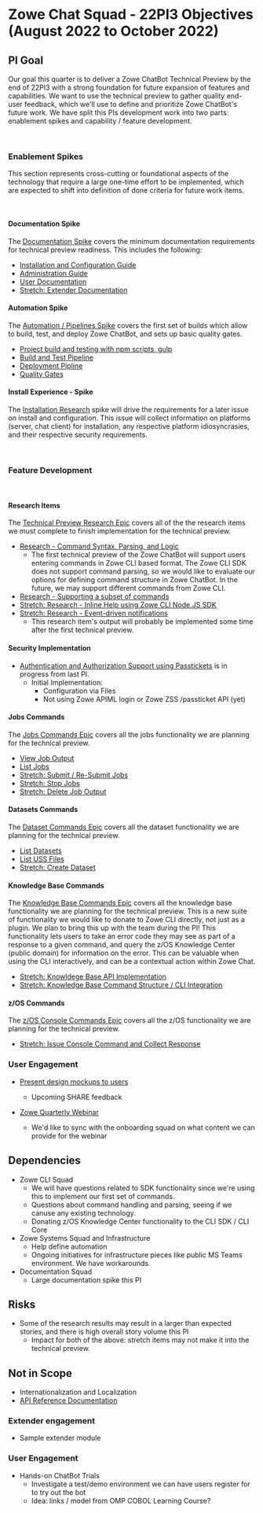 # Zowe Chat Squad - 22PI3 Objectives (August 2022 to October 2022)

## PI Goal

Our goal this quarter is to deliver a Zowe ChatBot Technical Preview by the end of 22PI3 with a strong foundation for future expansion of features and capabilities. We want to use the technical preview to gather quality end-user feedback, which we'll use to define and prioritize Zowe ChatBot's future work. We have split this PIs development work into two parts: enablement spikes and capability / feature development.

<br />  

### Enablement Spikes 

This section represents cross-cutting or foundational aspects of the technology that require a large one-time effort to be implemented, which are expected to shift into definition of done criteria for future work items.

<br />  
  
#### Documentation Spike

The [Documentation Spike](https://github.com/zowe/zowe-chat/issues/19) covers the minimum documentation requirements for technical preview readiness. This includes the following:

- [Installation and Configuration Guide](https://github.com/zowe/zowe-chat/issues/70)
- [Administration Guide](https://github.com/zowe/zowe-chat/issues/71)
- [User Documentation](https://github.com/zowe/zowe-chat/issues/17)
- [Stretch: Extender Documentation](https://github.com/zowe/zowe-chat/issues/73)

#### Automation Spike

The [Automation / Pipelines Spike](https://github.com/zowe/zowe-chat/issues/12) covers the first set of builds which allow to build, test, and deploy Zowe ChatBot, and sets up basic quality gates. 

- [Project build and testing with npm scripts, gulp](https://github.com/zowe/zowe-chat/issues/42)
- [Build and Test Pipeline](https://github.com/zowe/zowe-chat/issues/43)
- [Deployment Pipline](https://github.com/zowe/zowe-chat/issues/74)
- [Quality Gates](https://github.com/zowe/zowe-chat/issues/41)

#### Install Experience - Spike

The [Installation Research](https://github.com/zowe/zowe-chat/issues/62) spike will drive the requirements for a later issue on install and configuration. This issue will collect information on platforms (server, chat client) for installation, any respective platform idiosyncrasies, and their respective security requirements.

<br />

### Feature Development
<br />

#### Research Items

The [Technical Preview Research Epic](https://github.com/zowe/zowe-chat/issues/75) covers all of the the research items we must complete to finish implementation for the technical preview.

- [Research - Command Syntax, Parsing, and Logic](https://github.com/zowe/zowe-chat/issues/76)
  * The first technical preview of the Zowe ChatBot will support users entering commands in Zowe CLI based format. The Zowe CLI SDK does not support command parsing, so we would like to evaluate our options for defining command structure in Zowe ChatBot. In the future, we may support different commands from Zowe CLI.
- [Research - Supporting a subset of commands](https://github.com/zowe/zowe-chat/issues/77)
- [Stretch: Research - Inline Help using Zowe CLI Node.JS SDK](https://github.com/zowe/zowe-chat/issues/78)
- [Stretch: Research - Event-driven notifications](https://github.com/zowe/zowe-chat/issues/79)
  * This research item's output will probably be implemented some time after the first technical preview.

#### Security Implementation

- [Authentication and Authorization Support using Passtickets](https://github.com/zowe/zowe-chat/issues/18) is in progress from last PI.
  * Initial Implementation:
    - Configuration via Files
    - Not using Zowe APIML login or Zowe ZSS /passticket API (yet)

#### Jobs Commands

The [Jobs Commands Epic](https://github.com/zowe/zowe-chat/10) covers all the jobs functionality we are planning for the technical preview.

- [View Job Output](https://github.com/zowe/zowe-chat/81)
- [List Jobs](https://github.com/zowe/zowe-chat/80)
- [Stretch: Submit / Re-Submit Jobs](https://github.com/zowe/zowe-chat/22)
- [Stretch: Stop Jobs](https://github.com/zowe/zowe-chat/22)
- [Stretch: Delete Job Output](https://github.com/zowe/zowe-chat/82)


#### Datasets Commands

The [Dataset Commands Epic](https://github.com/zowe/zowe-chat/16) covers all the dataset functionality we are planning for the technical preview.

- [List Datasets](https://github.com/zowe/zowe-chat/83)
- [List USS Files](https://github.com/zowe/zowe-chat/84)
- [Stretch: Create Dataset](https://github.com/zowe/zowe-chat/85)

#### Knowledge Base Commands

The [Knowledge Base Commands Epic](https://github.com/zowe/zowe-chat/14) covers all the knowledge base functionality we are planning for the technical preview. This is a new suite of functionality we would like to donate to Zowe CLI directly, not just as a plugin. We plan to bring this up with the team during the PI! This functionality lets users to take an error code they may see as part of a response to a given command, and query the z/OS Knowledge Center (public domain) for information on the error. This can be valuable when using the CLI interactively, and can be a contextual action within Zowe Chat. 

- [Stretch: Knowldege Base API Implementation](https://github.com/zowe/zowe-chat/86)
- [Stretch: Knowledge Base Command Structure / CLI Integration](https://github.com/zowe/zowe-chat/87)

#### z/OS Commands

The [z/OS Console Commands Epic](https://github.com/zowe/zowe-chat/15)  covers all the z/OS functionality we are planning for the technical preview.

- [Stretch: Issue Console Command and Collect Response](https://github.com/zowe/zowe-chat/88)

### User Engagement

- [Present design mockups to users]()
  * Upcoming SHARE feedback

- [Zowe Quarterly Webinar]()
  * We'd like to sync with the onboarding squad on what content we can provide for the webinar


## Dependencies

- Zowe CLI Squad 
  * We will have questions related to SDK functionality since we're using this to implement our first set of commands.
  * Questions about command handling and parsing, seeing if we canuse any existing technology.
  * Donating z/OS Knowledge Center functionality to the CLI SDK / CLI Core
- Zowe Systems Squad and Infrastructure
  * Help define automation
  * Ongoing initiatives for infrastructure pieces like public MS Teams environment. We have workarounds.
- Documentation Squad
  * Large documentation spike this PI

## Risks

- Some of the research results may result in a larger than expected stories, and there is high overall story volume this PI
  * Impact for both of the above: stretch items may not make it into the technical preview.

## Not in Scope

- Internationalization and Localization
- [API Reference Documentation](https://github.com/zowe/zowe-chat/issues/72)

### Extender engagement

- Sample extender module

### User Engagement

- Hands-on ChatBot Trials
  - Investigate a test/demo environment we can have users register for to try out the bot
  - Idea: links / model from OMP COBOL Learning Course?